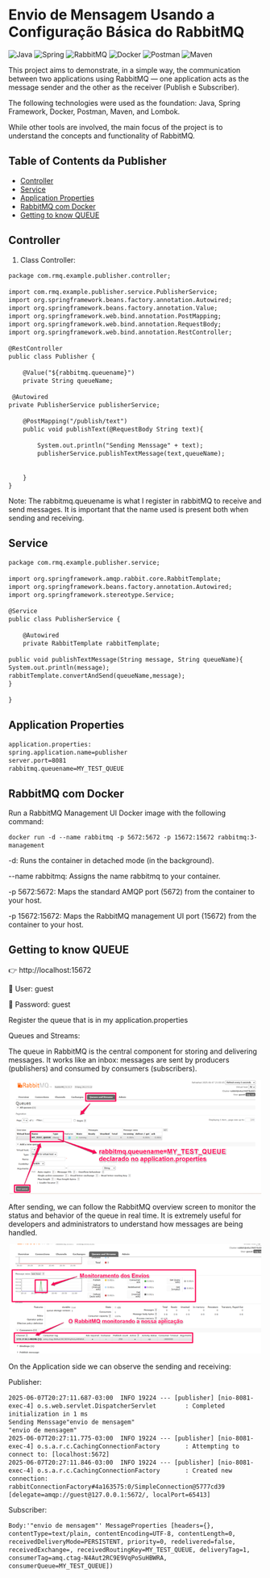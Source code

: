# Envio de Mensagem Usando a Configuração Básica do RabbitMQ

![Java](https://img.shields.io/badge/java-%23ED8B00.svg?style=for-the-badge&logo=openjdk&logoColor=white)
![Spring](https://img.shields.io/badge/spring-%236DB33F.svg?style=for-the-badge&logo=spring&logoColor=white)
![RabbitMQ](https://img.shields.io/badge/RabbitMQ-FF6600?style=for-the-badge&logo=rabbitmq&logoColor=white)
![Docker](https://img.shields.io/badge/Docker-2496ED?style=for-the-badge&logo=docker&logoColor=white)
![Postman](https://img.shields.io/badge/Postman-FF6C37?style=for-the-badge&logo=postman&logoColor=white)
![Maven](https://img.shields.io/badge/Maven-C71A36?style=for-the-badge&logo=apache-maven&logoColor=white)


This project aims to demonstrate, in a simple way, the communication between two applications using RabbitMQ — one application acts as the message sender and the other as the receiver (Publish e Subscriber).

The following technologies were used as the foundation: Java, Spring Framework, Docker, Postman, Maven, and Lombok.

While other tools are involved, the main focus of the project is to understand the concepts and functionality of RabbitMQ.

## Table of Contents da Publisher

- [Controller](#controller)
- [Service](#service)
- [Application Properties](#application-properties)
- [RabbitMQ com Docker](#rabbitmq-com-docker)
- [Getting to know QUEUE](#getting-to-know-queue)



## Controller

1. Class Controller:

```
package com.rmq.example.publisher.controller;

import com.rmq.example.publisher.service.PublisherService;
import org.springframework.beans.factory.annotation.Autowired;
import org.springframework.beans.factory.annotation.Value;
import org.springframework.web.bind.annotation.PostMapping;
import org.springframework.web.bind.annotation.RequestBody;
import org.springframework.web.bind.annotation.RestController;

@RestController
public class Publisher {

    @Value("${rabbitmq.queuename}")
    private String queueName;

 @Autowired
private PublisherService publisherService;

    @PostMapping("/publish/text")
    public void publishText(@RequestBody String text){

        System.out.println("Sending Menssage" + text);
        publisherService.publishTextMessage(text,queueName);


    }
}

```

Note: The rabbitmq.queuename is what I register in rabbitMQ to receive and send messages. It is important that the name used is present both when sending and receiving.


## Service

```
package com.rmq.example.publisher.service;

import org.springframework.amqp.rabbit.core.RabbitTemplate;
import org.springframework.beans.factory.annotation.Autowired;
import org.springframework.stereotype.Service;

@Service
public class PublisherService {

    @Autowired
    private RabbitTemplate rabbitTemplate;

public void publishTextMessage(String message, String queueName){
System.out.println(message);
rabbitTemplate.convertAndSend(queueName,message);
}

}

```

## Application Properties

```
application.properties:
spring.application.name=publisher
server.port=8081
rabbitmq.queuename=MY_TEST_QUEUE

```

## RabbitMQ com Docker

Run a RabbitMQ Management UI Docker image with the following command:

```
docker run -d --name rabbitmq -p 5672:5672 -p 15672:15672 rabbitmq:3-management
```
-d: Runs the container in detached mode (in the background).

--name rabbitmq: Assigns the name rabbitmq to your container.

-p 5672:5672: Maps the standard AMQP port (5672) from the container to your host.

-p 15672:15672: Maps the RabbitMQ management UI port (15672) from the container to your host.


## Getting to know QUEUE

👉 http://localhost:15672

👤 User: guest

🔐 Password: guest

Register the queue that is in my application.properties

Queues and Streams:

The queue in RabbitMQ is the central component for storing and delivering messages. It works like an inbox: messages are sent by producers (publishers) and consumed by consumers (subscribers).

<p align="center">
    <img src="./.github/image/postmanenvio.png" width="500px">
    </p>

After sending, we can follow the RabbitMQ overview screen to monitor the status and behavior of the queue in real time. It is extremely useful for developers and administrators to understand how messages are being handled.

<p align="center">
    <img src="./.github/image/acompanhamento%20dashboard%20rabbitMQ.png" width="500px">
    </p>

On the Application side we can observe the sending and receiving:

Publisher:

```
2025-06-07T20:27:11.687-03:00  INFO 19224 --- [publisher] [nio-8081-exec-4] o.s.web.servlet.DispatcherServlet        : Completed initialization in 1 ms
Sending Menssage"envio de mensagem"
"envio de mensagem"
2025-06-07T20:27:11.775-03:00  INFO 19224 --- [publisher] [nio-8081-exec-4] o.s.a.r.c.CachingConnectionFactory       : Attempting to connect to: [localhost:5672]
2025-06-07T20:27:11.846-03:00  INFO 19224 --- [publisher] [nio-8081-exec-4] o.s.a.r.c.CachingConnectionFactory       : Created new connection: rabbitConnectionFactory#4a163575:0/SimpleConnection@5777cd39 [delegate=amqp://guest@127.0.0.1:5672/, localPort=65413]
```

Subscriber:
```
Body:'"envio de mensagem"' MessageProperties [headers={}, contentType=text/plain, contentEncoding=UTF-8, contentLength=0, receivedDeliveryMode=PERSISTENT, priority=0, redelivered=false, receivedExchange=, receivedRoutingKey=MY_TEST_QUEUE, deliveryTag=1, consumerTag=amq.ctag-N4Aut2RC9E9VqPoSuHBWRA, consumerQueue=MY_TEST_QUEUE])
```
